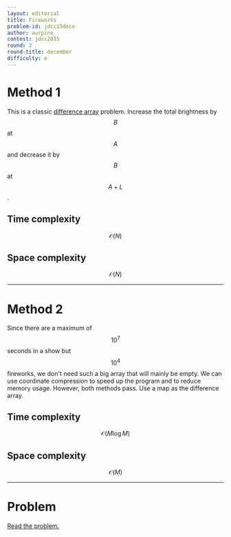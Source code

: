 ```yaml
---
layout: editorial
title: Fireworks
problem-id: jdcc15dece
author: aurpine
contest: jdcc2015
round: 3
round-title: december
difficulty: e
---
```


# Method 1

This is a classic [difference array](/cpt-lessons/data-structures/difference-array) problem. Increase the total brightness by $$B$$ at $$A$$ and decrease it by $$B$$ at $$A + L$$.

## Time complexity
$$\mathcal{O}(N)$$

## Space complexity
$$\mathcal{O}(N)$$

---

# Method 2
Since there are a maximum of $$10^7$$ seconds in a show but $$10^4$$ fireworks, we don't need such a big array that will mainly be empty. We can use coordinate compression to speed up the program and to reduce memory usage. However, both methods pass. Use a map as the difference array.

## Time complexity
$$\mathcal{O}(M\log M)$$

## Space complexity
$$\mathcal{O}(M)$$

---

# Problem
[Read the problem.](/cpt-problems/jdcc/2015/december/e)
